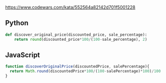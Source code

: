https://www.codewars.com/kata/552564a82142d701f5001228

## Python
```python
def discover_original_price(discounted_price, sale_percentage):
    return round(discounted_price*100/(100-sale_percentage), 2)
```

## JavaScript
```js
function discoverOriginalPrice(discountedPrice, salePercentage){
  return Math.round(discountedPrice*100/(100-salePercentage)*100)/100
}
```